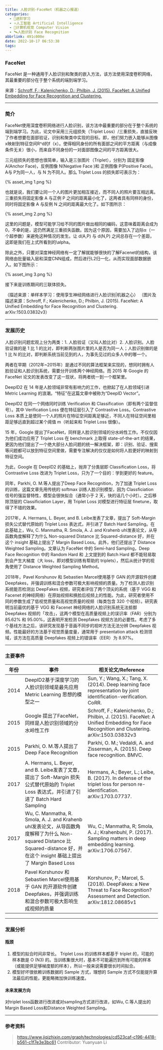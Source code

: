 ```yaml
---
title: 人脸识别-FaceNet（机器之心报道）
categories:
  - 🌙进阶学习
  - ⭐人工智能 Artificial Intelligence
  - 💫计算机视觉 Computer Vision
  - 🛰️人脸识别 Face Recognition
abbrlink: 491c000e
date: 2022-10-17 06:53:38
tags:
---
```


### FaceNet

FaceNet 是一种通用于人脸识别和聚类的嵌入方法，该方法使用深度卷积网络，其最重要的部分在于整个系统的端到端学习。

来源：[Schroff, F.; Kalenichenko, D.; Philbin, J. (2015). FaceNet: A Unified Embedding for Face Recognition and Clustering.](https://arxiv.org/abs/1503.03832)

<!--more-->

***

### 简介

FaceNet使用深度卷积网络进行人脸识别，该方法中最重要的部分在于整个系统的端到端学习。为此，论文中采用三元组损失（Triplet Loss）/三重损失，直接反映了作者想要在面部验证，识别和聚类中实现的目标。即，他们努力嵌入能够从图像x映射到特征空间R^d的f（x）。使得相同身份的所有面部之间的平方距离（与成像条件无关）很小，而来自不同身份的一对面部图像之间的平方距离很大。

三元组损失的思想也很简单，输入是三张图片（Triplet），分别为 固定影像 A(Anchor Face)，反例图像 N(Negative Face )和 正例图像 P(Positive Face)。A与 P为同一人，与 N 为不同人。那么 Triplet Loss 的损失即可表示为：

{% asset_img 1.png %}

也就是说，我们要让同一个人的图片更加相互接近，而不同人的照片要互相远离。三重损失将固定影像 A 与正例 P 之间的距离最小化了，这两者具有同样的身份，同时将固定影像 A 与反例 N 之间的距离最大化了。如下图所示：

{% asset_img 2.png %}

这里的问题是，模型可能学习给不同的图片做出相同的编码，这意味着距离会成为 0，不幸的是，这仍然满足三重损失函数。因为这个原因，需要加入了边际α（一个超参数）来避免这种情况的发生。让 d(A,P) 与 d(N,P) 之间总存在一个差距，这即是我们在上式所看到的\alpha。

除此之外，只要对深度神经网络有一定了解就能够很快的了解Facenet的结构，该网络由批量输入层和深度CNN组成，然后进行L2归一化，从而实现面部数据嵌入。如下图所示：

{% asset_img 3.png %}

接下来是训练期间的三联体损失。

（描述来源：单样本学习：使用孪生神经网络进行人脸识别|机器之心）
（图片及描述来源：Schroff, F.; Kalenichenko, D.; Philbin, J. (2015). FaceNet: A Unified Embedding for Face Recognition and Clustering. arXiv:1503.03832v3）

***

### 发展历史

人脸识别问题宏观上分为两类：1. 人脸验证（又叫人脸比对）2. 人脸识别。人脸验证做的是 1 比 1 的比对，即判断两张图片里的人是否为同一人；人脸识别做的是 1 比 N 的比对，即判断系统当前见到的人，为事先见过的众多人中的哪一个。

两者在早期（2012年~2015年）是通过不同的算法框架来实现的，想同时拥有人脸验证和人脸识别系统，需要分开训练两个神经网络。而 2015 年 Google 的 FaceNet 论文的发表改变了这一现状，将两者统一到一个框架里。

DeepID2 在 14 年是人脸领域非常有影响力的工作，也掀起了在人脸领域引进 Metric Learning 的浪潮。“特征”在这篇文章中被称为“DeepID Vector”。

DeepID2 在同一个网络同时训练 Verification 和 Classification（即有两个监督信号）。其中 Verification Loss 便在特征层引入了 Contrastive Loss。Contrastive Loss 本质上是使同一个人的照片在特征空间距离足够近，不同人在特征空间里相距足够远直到超过某个阈值 m（听起来和 Triplet Loss 很像）。

15 年，Google 提出了FaceNet，同样是人脸识别领域的分水岭性工作。不仅仅因为他们成功应用了 Triplet Loss 在 benchmark 上取得 state-of-the-art 的结果，更因为他们提出了一个绝大部分人脸问题的统一解决框架，即：识别、验证、搜索等问题都可以放到特征空间里做，需要专注解决的仅仅是如何将人脸更好的映射到特征空间。

为此，Google 在 DeepID2 的基础上，抛弃了分类层即 Classification Loss，将 Contrastive Loss 改进为 Triplet Loss，只为了一个目的：学到更好的 feature。

同年，Parkhi, O. M.等人提出了Deep Face Recognition，为了加速 Triplet Loss 的训练，这篇文章先用传统的 softmax 训练人脸识别模型，因为 Classficiation 信号的强监督特性，模型会很快拟合（通常小于 2 天，快的话几个小时）。之后移除顶层的 Classificiation Layer，用 Triplet Loss 对模型进行特征层 finetune，取得了不错的效果。

2017年，A. Hermans, L. Beyer, and B. Leibe发表了文章，提出了 Soft-Margin 损失公式替代原始的 Triplet Loss 表达式，并引进了 Batch Hard Sampling。在此基础上，Wu, C. Manmatha, R. Smola, A. J. and Krahenb uhl发表论文，从导函数角度解释了为什么 Non-squared Distance 比 Squared-distance 好，并在这个 insight 基础上提出了 Margin Based Loss。此外，他们还提出了 Distance Weighted Sampling。文章认为 FaceNet 中的 Semi-hard Sampling，Deep Face Recognition 中的 Random Hard 和 上文提到的 Batch Hard 都不能轻易取到会产生大梯度（大 loss，即对模型训练有帮助的 triplets），然后从统计学的视角使用了 Distance Weighted Sampling Method。

2018年，Pavel Korshunov 和 Sebastien Marcel使用基于 GAN 的开源软件创建 Deepfakes，并强调训练和混合参数可极大影响视频的质量。为了检测人脸识别系统能否检测出 DeepFakes 视频，研究者评估了两个顶尖的系统（基于 VGG 和 Facenet 的神经网络）在原始视频和换脸后视频上的性能。为此，研究者使用不同的参数生成了低视觉质量和高视觉质量的视频（每类包含 320 个视频）。研究表明当前最优的基于 VGG 和 Facenet 神经网络的人脸识别系统无法抵御 Deepfakes 视频的「攻击」，这两个模型在高质量视频上的误识率（FAR）分别为 85.62% 和 95.00%，这表明开发检测 Deepfakes 视频方法的必要性。考虑了多个基线方法之后，该研究发现基于音画不同步的视听方法无法分辨 Deepfakes 视频。性能最好的方法基于视觉质量度量，通常用于 presentation attack 检测领域，该方法在高质量 Deepfakes 视频上的错误率（EER）为 8.97%。

***

### 主要事件

| 年份 | 事件 | 相关论文/Reference |
| ---- | ---- | ----------------- |
| 2014 | DeepID2基于深度学习的人脸识别领域是最先应用 Metric Learning 思想的模型之一 | Sun, Y.; Wang, X.; Tang, X. (2014). Deep learning face representation by joint identification-verification. CoRR. |
| 2015 | Google 提出了FaceNet，同样是人脸识别领域的分水岭性工作 | Schroff, F.; Kalenichenko, D.; Philbin, J. (2015). FaceNet: A Unified Embedding for Face Recognition and Clustering. arXiv:1503.03832v3 |
| 2015 | Parkhi, O. M.等人提出了Deep Face Recognition | Parkhi, O. M.; Vedaldi, A. and Zisserman, A. (2015). Deep face recognition. BMVC. |
| 2017 | A. Hermans, L. Beyer, and B. Leibe发表了文章，提出了 Soft-Margin 损失公式替代原始的 Triplet Loss 表达式，并引进了引进了 Batch Hard Sampling | Hermans, A.; Beyer, L.; Leibe, B. (2017). In defense of the triplet loss for person re-identification. arXiv:1703.07737. |
| 2017 | Wu, C. Manmatha, R. Smola, A. J. and Krahenb uhl发表论文，从导函数角度解释了为什么 Non-squared Distance 比 Squared-distance 好，并在这个 insight 基础上提出了 Margin Based Loss | Wu, C.; Manmatha, R;  Smola, A. J.; Krahenbuhl, P. (2017). Sampling matters in deep embedding learning. arXiv:1706.07567. |
| 2018 | Pavel Korshunov 和 Sebastien Marcel使用基于 GAN 的开源软件创建 Deepfakes，并强调训练和混合参数可极大影响生成视频的质量 | Korshunov, P.; Marcel, S.(2018). DeepFakes: a New Threat to Face Recognition? Assessment and Detection. arXiv:1812.08685v1 |

***

### 发展分析

#### 瓶颈

1. 模型的拟合时间非常长。 Triplet Loss 的训练样本都基于 triplet 的，可能的样本数是 O (N3) 的。当训练集很大时，基本不可能遍历到所有可能的样本（或能提供足够梯度额的样本），所以一般来说需要很长时间拟合。
2. 模型好坏很依赖训练数据的 Sample 方式，理想的 Sample 方式不仅能提升算法最后的性能，更能略微加快训练速度。

#### 未来发展方向

对triplet loss函数进行改进或对sampling方式进行改进，如Wu, C.等人提出的Margin Based Loss和Distance Weighted Sampling。

***

### 参考资料

> https://www.jiqizhixin.com/graph/technologies/cd523caf-c196-4418-b561-c1f7e3e3bc61
> Contributor: Yuanyuan Li
